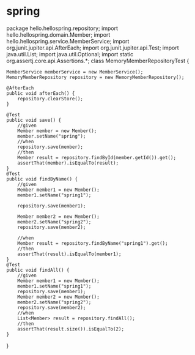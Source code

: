 # spring

package hello.hellospring.repository;
import hello.hellospring.domain.Member;
import hello.hellospring.service.MemberService;
import org.junit.jupiter.api.AfterEach;
import org.junit.jupiter.api.Test;
import java.util.List;
import java.util.Optional;
import static org.assertj.core.api.Assertions.*;
class MemoryMemberRepositoryTest {

    MemberService memberService = new MemberService();
    MemoryMemberRepository repository = new MemoryMemberRepository();

    @AfterEach
    public void afterEach() {
        repository.clearStore();
    }

    @Test
    public void save() {
        //given
        Member member = new Member();
        member.setName("spring");
        //when
        repository.save(member);
        //then
        Member result = repository.findById(member.getId()).get();
        assertThat(member).isEqualTo(result);
    }
    @Test
    public void findByName() {
        //given
        Member member1 = new Member();
        member1.setName("spring1");

        repository.save(member1);

        Member member2 = new Member();
        member2.setName("spring2");
        repository.save(member2);

        //when
        Member result = repository.findByName("spring1").get();
        //then
        assertThat(result).isEqualTo(member1);
    }
    @Test
    public void findAll() {
        //given
        Member member1 = new Member();
        member1.setName("spring1");
        repository.save(member1);
        Member member2 = new Member();
        member2.setName("spring2");
        repository.save(member2);
        //when
        List<Member> result = repository.findAll();
        //then
        assertThat(result.size()).isEqualTo(2);
    }
}
